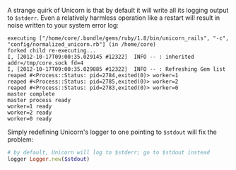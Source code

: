 A strange quirk of Unicorn is that by default it will write all its logging output to `$stderr`. Even a relatively harmless operation like a restart will result in noise written to your system error log:

```
executing ["/home/core/.bundle/gems/ruby/1.8/bin/unicorn_rails", "-c", "config/normalized_unicorn.rb"] (in /home/core)
forked child re-executing...
I, [2012-10-17T09:00:35.029145 #12322]  INFO -- : inherited addr=/tmp/core.sock fd=4
I, [2012-10-17T09:00:35.029885 #12322]  INFO -- : Refreshing Gem list
reaped #<Process::Status: pid=2784,exited(0)> worker=1
reaped #<Process::Status: pid=2785,exited(0)> worker=2
reaped #<Process::Status: pid=2783,exited(0)> worker=0
master complete
master process ready
worker=1 ready
worker=2 ready
worker=0 ready
```

Simply redefining Unicorn's logger to one pointing to `$stdout` will fix the problem:

``` ruby
# by default, Unicorn will log to $stderr; go to $stdout instead
logger Logger.new($stdout)
```
